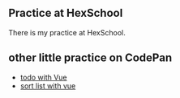 ## Practice at HexSchool
There is my practice at HexSchool.

## other little practice on CodePan
* [todo with Vue](https://codepen.io/OneTeam/pen/RwPyKJW?editors=1010)
* [sort list with vue](https://codepen.io/OneTeam/pen/dyoevgW)